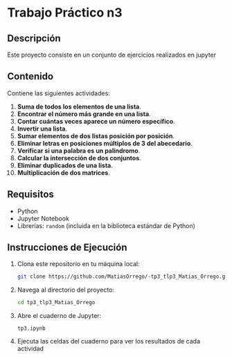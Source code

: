 # Trabajo Práctico n3 

## Descripción
Este proyecto consiste en un conjunto de ejercicios realizados en jupyter

## Contenido
Contiene las siguientes actividades:

1. **Suma de todos los elementos de una lista**.
2. **Encontrar el número más grande en una lista**.
3. **Contar cuántas veces aparece un número específico**.
4. **Invertir una lista**.
5. **Sumar elementos de dos listas posición por posición**.
6. **Eliminar letras en posiciones múltiplos de 3 del abecedario**.
7. **Verificar si una palabra es un palíndromo**.
8. **Calcular la intersección de dos conjuntos**.
9. **Eliminar duplicados de una lista**.
10. **Multiplicación de dos matrices**.

## Requisitos
- Python
- Jupyter Notebook
- Librerías: `random` (incluida en la biblioteca estándar de Python)

## Instrucciones de Ejecución
1. Clona este repositorio en tu máquina local:
   ```bash
   git clone https://github.com/MatiasOrrego/-tp3_tlp3_Matias_Orrego.git
   ```
2. Navega al directorio del proyecto:
   ```bash
   cd tp3_tlp3_Matias_Orrego
   ```
3. Abre el cuaderno de Jupyter:
   ```
   tp3.ipynb
   ```
4. Ejecuta las celdas del cuaderno para ver los resultados de cada actividad
